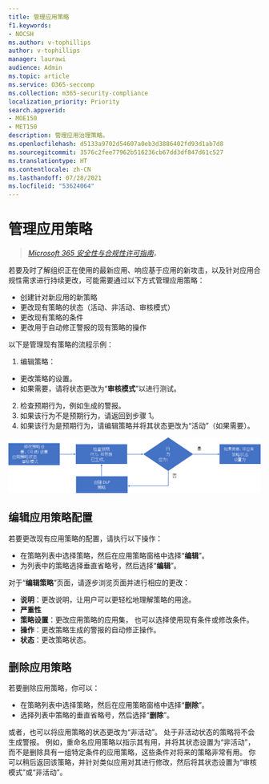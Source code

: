 ```yaml
---
title: 管理应用策略
f1.keywords:
- NOCSH
ms.author: v-tophillips
author: v-tophillips
manager: laurawi
audience: Admin
ms.topic: article
ms.service: O365-seccomp
ms.collection: m365-security-compliance
localization_priority: Priority
search.appverid:
- MOE150
- MET150
description: 管理应用治理策略。
ms.openlocfilehash: d5133a9702d54607a0eb3d3886402fd93d1ab7d8
ms.sourcegitcommit: 3576c2fee77962b516236cb67dd3df847d61c527
ms.translationtype: HT
ms.contentlocale: zh-CN
ms.lasthandoff: 07/28/2021
ms.locfileid: "53624064"
---
```

# <a name="manage-app-policies"></a>管理应用策略

>*[Microsoft 365 安全性与合规性许可指南](https://aka.ms/ComplianceSD)。*

若要及时了解组织正在使用的最新应用、响应基于应用的新攻击，以及针对应用合规性需求进行持续更改，可能需要通过以下方式管理应用策略：

- 创建针对新应用的新策略
- 更改现有策略的状态（活动、非活动、审核模式）
- 更改现有策略的条件
- 更改用于自动修正警报的现有策略的操作

以下是管理现有策略的流程示例：

1. 编辑策略：

  - 更改策略的设置。
  - 如果需要，请将状态更改为“**审核模式**”以进行测试。

2. 检查预期行为，例如生成的警报。
1. 如果该行为不是预期行为，请返回到步骤 1。
1. 如果该行为是预期行为，请编辑策略并将其状态更改为“活动”（如果需要）。

![管理应用策略工作流](../media/manage-app-protection-governance/mapg-manage-policy-process.png)

## <a name="editing-an-app-policy-configuration"></a>编辑应用策略配置

若要更改现有应用策略的配置，请执行以下操作：

- 在策略列表中选择策略，然后在应用策略窗格中选择“**编辑**”。
- 为列表中的策略选择垂直省略号，然后选择“**编辑**”。

对于“**编辑策略**”页面，请逐步浏览页面并进行相应的更改：

- **说明**：更改说明，让用户可以更轻松地理解策略的用途。
- **严重性**
- **策略设置**：更改应用策略的应用集， 也可以选择使用现有条件或修改条件。
- **操作**：更改策略生成的警报的自动修正操作。
- **状态**：更改策略状态。

## <a name="deleting-an-app-policy"></a>删除应用策略

若要删除应用策略，你可以：

- 在策略列表中选择策略，然后在应用策略窗格中选择“**删除**”。
- 选择列表中策略的垂直省略号，然后选择“**删除**”。

或者，也可以将应用策略的状态更改为“非活动”。 处于非活动状态的策略将不会生成警报。 例如，重命名应用策略以指示其有用，并将其状态设置为“非活动”，而不是删除具有一组特定条件的应用策略，这些条件对将来的策略非常有用。 你可以稍后返回该策略，并针对类似应用对其进行修改，然后将其状态设置为“审核模式”或“非活动”。
